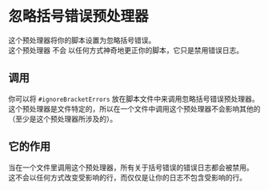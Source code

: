 # 忽略括号错误预处理器

这个预处理器将你的脚本设置为忽略括号错误。  
这个预处理器 不会 以任何方式神奇地更正你的脚本，它只是禁用错误日志。

## 调用

你可以将 `#ignoreBracketErrors` 放在脚本文件中来调用忽略括号错误预处理器。  
这个预处理器是文件特定的，所以在一个文件中调用这个预处理器不会影响其他的（至少是这个预处理器所涉及的）。

## 它的作用

当在一个文件里调用这个预处理器，所有关于括号错误的错误日志都会被禁用。  
这不会以任何方式改变受影响的行，而仅仅是让你的日志不包含受影响的行。